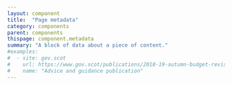 ```yaml
---
layout: component
title:  "Page metadata"
category: components
parent: components
thispage: component.metadata
summary: "A block of data about a piece of content."
#examples:
#  - site: gov.scot
#    url: https://www.gov.scot/publications/2018-19-autumn-budget-revision-supporting-document/
#    name: "Advice and guidance publication"
---
```

